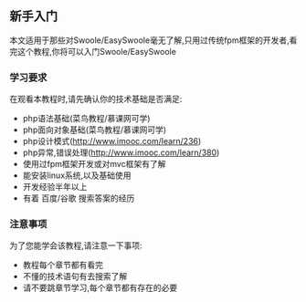 ## 新手入门
本文适用于那些对Swoole/EasySwoole毫无了解,只用过传统fpm框架的开发者,看完这个教程,你将可以入门Swoole/EasySwoole  

### 学习要求
在观看本教程时,请先确认你的技术基础是否满足:  

 * php语法基础(菜鸟教程/慕课网可学)
 * php面向对象基础(菜鸟教程/慕课网可学)
 * php设计模式(http://www.imooc.com/learn/236)
 * php异常,错误处理(http://www.imooc.com/learn/380)
 * 使用过fpm框架开发或对mvc框架有了解
 * 能安装linux系统,以及基础使用
 * 开发经验半年以上
 * 有着 百度/谷歌 搜索答案的经历
 
### 注意事项
为了您能学会该教程,请注意一下事项:  
 * 教程每个章节都有看完
 * 不懂的技术语句有去搜索了解
 * 请不要跳章节学习,每个章节都有存在的必要

